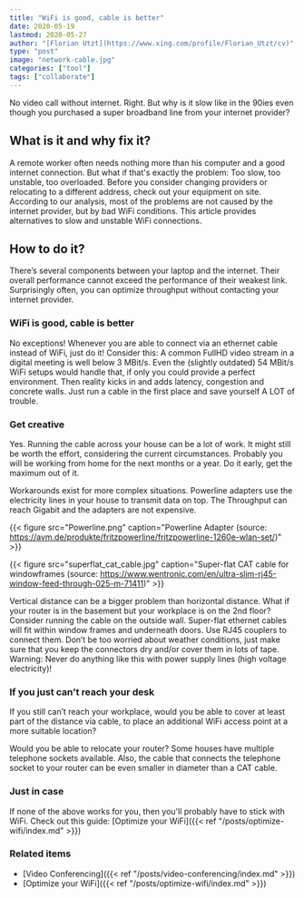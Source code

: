 ```yaml
---
title: "WiFi is good, cable is better"
date: 2020-05-19
lastmod: 2020-05-27
author: "[Florian Utzt](https://www.xing.com/profile/Florian_Utzt/cv)"
type: "post"
image: "network-cable.jpg"
categories: ["tool"]
tags: ["collaborate"]
---
```


No video call without internet. Right. But why is it slow like in the 90ies even though you purchased a super broadband line from your internet provider?

<!--more-->

## What is it and why fix it?

A remote worker often needs nothing more than his computer and a good internet connection. But what if that's exactly the problem: Too slow, too unstable, too overloaded. Before you consider changing providers or relocating to a different address, check out your equipment on site. According to our analysis, most of the problems are not caused by the internet provider, but by bad WiFi conditions. This article provides alternatives to slow and unstable WiFi connections.

## How to do it?

There’s several components between your laptop and the internet. Their overall performance cannot exceed the performance of their weakest link. Surprisingly often, you can optimize throughput without contacting your internet provider.

### WiFi is good, cable is better

No exceptions! Whenever you are able to connect via an ethernet cable instead of WiFi, just do it! Consider this: A common FullHD video stream in a digital meeting is well below 3 MBit/s. Even the (slightly outdated) 54 MBit/s WiFi setups would handle that, if only you could provide a perfect environment. Then reality kicks in and adds latency, congestion and  concrete walls. Just run a cable in the first place and save yourself A LOT of trouble.

### Get creative

Yes. Running the cable across your house can be a lot of work. It might still be worth the effort, considering the current circumstances. Probably you will be working from home for the next months or a year. Do it early, get the maximum out of it.

Workarounds exist for more complex situations. Powerline adapters use the electricity lines in your house to transmit data on top. The Throughput can reach Gigabit and the adapters are not expensive.

{{< figure src="Powerline.png" caption="Powerline Adapter (source: https://avm.de/produkte/fritzpowerline/fritzpowerline-1260e-wlan-set/)" >}}

{{< figure src="superflat_cat_cable.jpg" caption="Super-flat CAT cable for windowframes (source: https://www.wentronic.com/en/ultra-slim-rj45-window-feed-through-025-m-71411)" >}}

Vertical distance can be a bigger problem than horizontal distance. What if your router is in the basement but your workplace is on the 2nd floor? Consider running the cable on the outside wall. Super-flat ethernet cables will fit within window frames and underneath doors. Use RJ45 couplers to connect them. Don’t be too worried about weather conditions, just make sure that you keep the connectors dry and/or cover them in lots of tape. Warning: Never do anything like this with power supply lines (high voltage electricity)!

### If you just can't reach your desk

If you still can’t reach your workplace, would you be able to cover at least part of the distance via cable, to place an additional WiFi access point at a more suitable location?

Would you be able to relocate your router? Some houses have multiple telephone sockets available. Also, the cable that connects the telephone socket to your router can be even smaller in diameter than a CAT cable.

### Just in case

If none of the above works for you, then you'll probably have to stick with WiFi. Check out this guide: 
[Optimize your WiFi]({{< ref "/posts/optimize-wifi/index.md" >}})

### Related items

* [Video Conferencing]({{< ref "/posts/video-conferencing/index.md" >}})
* [Optimize your WiFi]({{< ref "/posts/optimize-wifi/index.md" >}})
